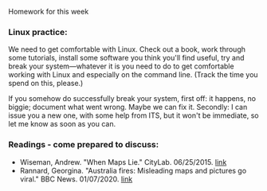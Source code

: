 Homework for this week

### Linux practice:

We need to get comfortable with Linux. Check out a book, work through some tutorials, install some software you think you'll find useful, try and break your system&mdash;whatever it is you need to do to get comfortable working with Linux and especially on the command line. (Track the time you spend on this, please.) 

If you somehow do successfully break your system, first off: it happens, no biggie; document what went wrong. Maybe we can fix it. Secondly: I can issue you a new one, with some help from ITS, but it won't be immediate, so let me know as soon as you can.

### Readings - come prepared to discuss:
* Wiseman, Andrew. "When Maps Lie." CityLab. 06/25/2015. [link](https://www.citylab.com/design/2015/06/when-maps-lie/396761/)
* Rannard, Georgina. "Australia fires: Misleading maps and pictures go viral." BBC News. 01/07/2020. [link](https://www.bbc.com/news/blogs-trending-51020564)